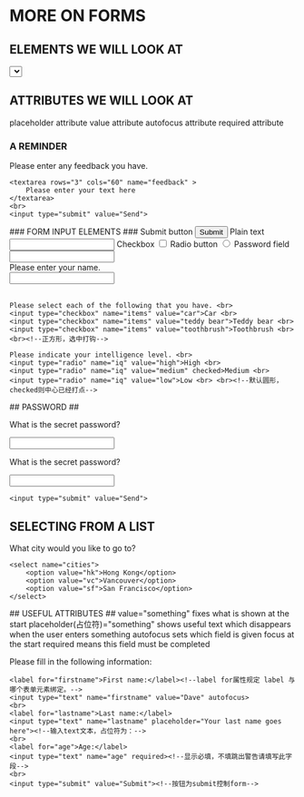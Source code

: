 # MORE ON FORMS #
## ELEMENTS WE WILL LOOK AT ##
<select> <option>
<input type="text"> <input type="password">
<input type="checkbox"> <input type="radio">
## ATTRIBUTES WE WILL LOOK AT ##
placeholder attribute
value attribute
autofocus attribute
required attribute
### A REMINDER ###
<form action="http://ihome.ust.hk/~rossiter/cgi-bin/show_everything.php"
      method="get">
    <p>Please enter any feedback you have.</p>

    <textarea rows="3" cols="60" name="feedback" >
        Please enter your text here
    </textarea>
    <br>
    <input type="submit" value="Send">
</form>
### FORM INPUT ELEMENTS ###
Submit button <input type="submit">
Plain text <input type="text">
Checkbox <input type="checkbox">
Radio button <input type="radio">
Password field <input type="password">
<form>
    Please enter your name. <br>
    <input type="text" name="feedback"> <br> <br><!--单纯的文本输入-->

    Please select each of the following that you have. <br>
    <input type="checkbox" name="items" value="car">Car <br>
    <input type="checkbox" name="items" value="teddy bear">Teddy bear <br>
    <input type="checkbox" name="items" value="toothbrush">Toothbrush <br> <br><!--正方形，选中打钩-->
	
    Please indicate your intelligence level. <br>
    <input type="radio" name="iq" value="high">High <br>
    <input type="radio" name="iq" value="medium" checked>Medium <br>
    <input type="radio" name="iq" value="low">Low <br> <br><!--默认圆形，checked则中心已经打点-->
</form>
## PASSWORD ##
<form>
    <p>What is the secret password?</p>
    <input type="password" name="userpassword"> <br>
</form>

<form action="http://ihome.ust.hk/~rossiter/cgi-bin/show_everything.php">
    <p>What is the secret password?</p>
    <input type="password" name="userpassword"> <br>	

    <input type="submit" value="Send">
</form>

## SELECTING FROM A LIST ##
<form>
	<p>What city would you like to go to?</p>
	
	<select name="cities">
		<option value="hk">Hong Kong</option>
		<option value="vc">Vancouver</option>
		<option value="sf">San Francisco</option>
	</select>
</form><!--选中列，点击此列可以选择，两个同事selected,选择最后的
-->
## USEFUL ATTRIBUTES ##
value="something" fixes what is shown at the start
placeholder(占位符)="something" shows useful text which disappears
when the user enters something
autofocus sets which field is given focus at the start
required means this field must be completed

<form>
    <p>Please fill in the following information:</p><!--显示内容-->

    <label for="firstname">First name:</label><!--label for属性规定 label 与哪个表单元素绑定。-->
    <input type="text" name="firstname" value="Dave" autofocus>
    <br>
    <label for="lastname">Last name:</label>
    <input type="text" name="lastname" placeholder="Your last name goes here"><!--输入text文本，占位符为：-->
    <br>
    <label for="age">Age:</label>
    <input type="text" name="age" required><!--显示必填，不填跳出警告请填写此字段-->
    <br>
    <input type="submit" value="Submit"><!--按钮为submit控制form-->
</form>